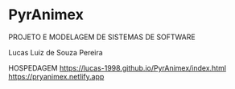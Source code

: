 # PyrAnimex
PROJETO E MODELAGEM DE SISTEMAS DE SOFTWARE

Lucas Luiz de Souza Pereira

HOSPEDAGEM
https://lucas-1998.github.io/PyrAnimex/index.html
https://pryanimex.netlify.app
